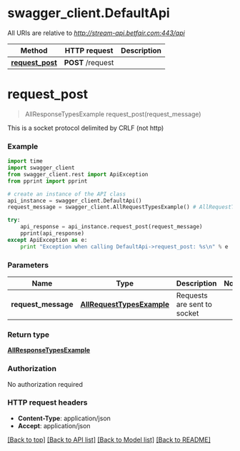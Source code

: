 # swagger_client.DefaultApi

All URIs are relative to *http://stream-api.betfair.com:443/api*

Method | HTTP request | Description
------------- | ------------- | -------------
[**request_post**](DefaultApi.md#request_post) | **POST** /request | 


# **request_post**
> AllResponseTypesExample request_post(request_message)



This is a socket protocol delimited by CRLF (not http)

### Example 
```python
import time
import swagger_client
from swagger_client.rest import ApiException
from pprint import pprint

# create an instance of the API class
api_instance = swagger_client.DefaultApi()
request_message = swagger_client.AllRequestTypesExample() # AllRequestTypesExample | Requests are sent to socket

try: 
    api_response = api_instance.request_post(request_message)
    pprint(api_response)
except ApiException as e:
    print "Exception when calling DefaultApi->request_post: %s\n" % e
```

### Parameters

Name | Type | Description  | Notes
------------- | ------------- | ------------- | -------------
 **request_message** | [**AllRequestTypesExample**](AllRequestTypesExample.md)| Requests are sent to socket | 

### Return type

[**AllResponseTypesExample**](AllResponseTypesExample.md)

### Authorization

No authorization required

### HTTP request headers

 - **Content-Type**: application/json
 - **Accept**: application/json

[[Back to top]](#) [[Back to API list]](../README.md#documentation-for-api-endpoints) [[Back to Model list]](../README.md#documentation-for-models) [[Back to README]](../README.md)

